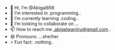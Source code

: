 - 👋 Hi, I’m @Abigal856
- 👀 I’m interested in .programming..
- 🌱 I’m currently learning .coding..
- 💞️ I’m looking to collaborate on ...
- 📫 How to reach me .abigalwanjiru@gmail.com..
- 😄 Pronouns: ...she/her
- ⚡ Fun fact: .nothing..

<!---
Abigal856/Abigal856 is a ✨ special ✨ repository because its `README.md` (this file) appears on your GitHub profile.
You can click the Preview link to take a look at your changes.
--->
